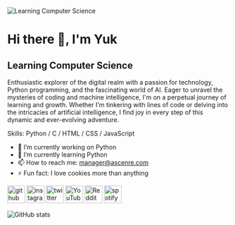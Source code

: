 ![Learning Computer Science](https://i.pinimg.com/736x/74/9a/6e/749a6eacb3d3f1777541b292dfff3250.jpg)

# Hi there 👋, I'm Yuk
## Learning Computer Science

Enthusiastic explorer of the digital realm with a passion for technology, Python programming, and the fascinating world of AI. Eager to unravel the mysteries of coding and machine intelligence, I'm on a perpetual journey of learning and growth. Whether I'm tinkering with lines of code or delving into the intricacies of artificial intelligence, I find joy in every step of this dynamic and ever-evolving adventure.

Skills: Python / C / HTML / CSS / JavaScript

- 🔭 I’m currently working on Python 
- 🌱 I’m currently learning Python 
- 📫 How to reach me: manager@ascenre.com 
- ⚡ Fun fact: I love cookies more than anything 


[<img src='https://cdn.jsdelivr.net/npm/simple-icons@3.0.1/icons/github.svg' alt='github' height='40'>](https://github.com/AstralShinobi)  [<img src='https://cdn.jsdelivr.net/npm/simple-icons@3.0.1/icons/instagram.svg' alt='instagram' height='40'>](https://www.instagram.com/astralshinobi/)  [<img src='https://cdn.jsdelivr.net/npm/simple-icons@3.0.1/icons/twitter.svg' alt='twitter' height='40'>](https://twitter.com/syntaxastral)  [<img src='https://cdn.jsdelivr.net/npm/simple-icons@3.0.1/icons/youtube.svg' alt='YouTube' height='40'>](https://www.youtube.com/channel/AstralShinobi)  [<img src='https://cdn.jsdelivr.net/npm/simple-icons@3.0.1/icons/reddit.svg' alt='Reddit' height='40'>](https://www.reddit.com/user/p0wer1ess)  [<img src='https://cdn.jsdelivr.net/npm/simple-icons@3.0.1/icons/spotify.svg' alt='spotify' height='40'>](https://open.spotify.com/user/31lud6fxrgh3fsxotb4wsre5kycm)  

![GitHub stats](https://github-readme-stats.vercel.app/api?username=AstralShinobi&show_icons=true)  

